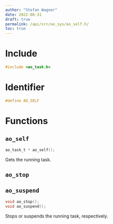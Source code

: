 ```yaml
---
author: "Stefan Wagner"
date: 2022-08-31
draft: true
permalink: /api/src/ao_sys/ao_self.h/
toc: true
---
```


# Include

```c
#include <ao_task.h>
```

# Identifier

```c
#define AO_SELF
```

# Functions

## `ao_self`

```c
ao_task_t * ao_self();
```

Gets the running task.

## `ao_stop`
## `ao_suspend`

```c
void ao_stop();
void ao_suspend();
```

Stops or suspends the running task, respectively.
